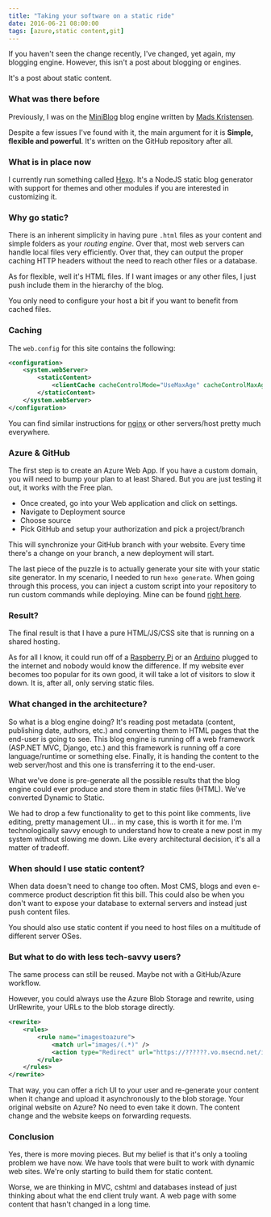 ```yaml
---
title: "Taking your software on a static ride"
date: 2016-06-21 08:00:00
tags: [azure,static content,git]
---
```


If you haven't seen the change recently, I've changed, yet again, my blogging engine. However, this isn't a post about blogging or engines.

It's a post about static content.

### What was there before

Previously, I was on the [MiniBlog][1] blog engine written by [Mads Kristensen][2].

Despite a few issues I've found with it, the main argument for it is **Simple, flexible and powerful**. It's written on the GitHub repository after all.

### What is in place now

I currently run something called [Hexo][3]. It's a NodeJS static blog generator with support for themes and other modules if you are interested in customizing it.

### Why go static?

There is an inherent simplicity in having pure `.html` files as your content and simple folders as your *routing engine*. Over that, most web servers can handle local files very efficiently. Over that, they can output the proper caching HTTP headers without the need to reach other files or a database.

As for flexible, well it's HTML files. If I want images or any other files, I just push include them in the hierarchy of the blog.

You only need to configure your host a bit if you want to benefit from cached files.

### Caching

The `web.config` for this site contains the following:

```xml
<configuration>
    <system.webServer>
        <staticContent>
            <clientCache cacheControlMode="UseMaxAge" cacheControlMaxAge="365:00:00" />    
        </staticContent>
    </system.webServer>
</configuration>
```

You can find similar instructions for [nginx][4] or other servers/host pretty much everywhere.

### Azure & GitHub

The first step is to create an Azure Web App. If you have a custom domain, you will need to bump your plan to at least Shared. But you are just testing it out, it works with the Free plan.

* Once created, go into your Web application and click on settings.
* Navigate to Deployment source
* Choose source
* Pick GitHub and setup your authorization and pick a project/branch

This will synchronize your GitHub branch with your website. Every time there's a change on your branch, a new deployment will start.

The last piece of the puzzle is to actually generate your site with your static site generator. In my scenario, I needed to run `hexo generate`. When going through this process, you can inject a custom script into your repository to run custom commands while deploying. Mine can be found [right here][5].

### Result?

The final result is that I have a pure HTML/JS/CSS site that is running on a shared hosting.

As for all I know, it could run off of a [Raspberry Pi][6] or an [Arduino][7] plugged to the internet and nobody would know the difference. If my website ever becomes too popular for its own good, it will take a lot of visitors to slow it down. It is, after all, only serving static files.

### What changed in the architecture?

So what is a blog engine doing? It's reading post metadata (content, publishing date, authors, etc.) and converting them to HTML pages that the end-user is going to see. This blog engine is running off a web framework (ASP.NET MVC, Django, etc.) and this framework is running off a core language/runtime or something else. Finally, it is handing the content to the web server/host and this one is transferring it to the end-user.

What we've done is pre-generate all the possible results that the blog engine could ever produce and store them in static files (HTML). We've converted Dynamic to Static.

We had to drop a few functionality to get to this point like comments, live editing, pretty management UI... in my case, this is worth it for me. I'm technologically savvy enough to understand how to create a new post in my system without slowing me down. Like every architectural decision, it's all a matter of tradeoff.

### When should I use static content?

When data doesn't need to change too often. Most CMS, blogs and even e-commerce product description fit this bill. This could also be when you don't want to expose your database to external servers and instead just push content files.

You should also use static content if you need to host files on a multitude of different server OSes.

### But what to do with less tech-savvy users?

The same process can still be reused. Maybe not with a GitHub/Azure workflow.

However, you could always use the Azure Blob Storage and rewrite, using UrlRewrite, your URLs to the blob storage directly.

```xml
<rewrite>
    <rules>
        <rule name="imagestoazure">
            <match url="images/(.*)" />
            <action type="Redirect" url="https://??????.vo.msecnd.net/images/{R:1}" />
        </rule>
    </rules>
</rewrite>
```

That way, you can offer a rich UI to your user and re-generate your content when it change and upload it asynchronously to the blob storage. Your original website on Azure? No need to even take it down. The content change and the website keeps on forwarding requests.

### Conclusion

Yes, there is more moving pieces. But my belief is that it's only a tooling problem we have now. We have tools that were built to work with dynamic web sites. We're only starting to build them for static content.

Worse, we are thinking in MVC, cshtml and databases instead of just thinking about what the end client truly want. A web page with some content that hasn't changed in a long time.


[1]: https://github.com/madskristensen/MiniBlog
[2]: http://madskristensen.net/
[3]: https://hexo.io/
[4]: https://serversforhackers.com/nginx-caching
[5]: https://github.com/MaximRouiller/blog.decayingcode.com/blob/master/deploy.cmd
[6]: https://www.raspberrypi.org/documentation/remote-access/web-server/nginx.md
[7]: https://startingelectronics.org/software/arduino/web-server/basic-01/

